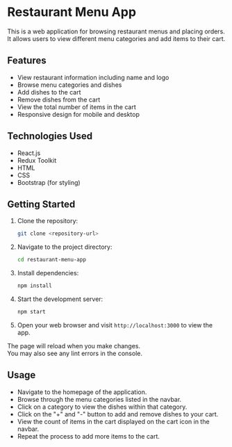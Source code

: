 # Restaurant Menu App

This is a web application for browsing restaurant menus and placing orders. It allows users to view different menu categories and add items to their cart.

## Features

- View restaurant information including name and logo
- Browse menu categories and dishes
- Add dishes to the cart
- Remove dishes from the cart
- View the total number of items in the cart
- Responsive design for mobile and desktop


## Technologies Used

- React.js
- Redux Toolkit
- HTML
- CSS
- Bootstrap (for styling)

## Getting Started

1. Clone the repository:

   ```bash
   git clone <repository-url>

2. Navigate to the project directory:
   ```bash
   cd restaurant-menu-app
3. Install dependencies:
   ```bash
   npm install

4. Start the development server:
   ```bash
   npm start

5. Open your web browser and visit `http://localhost:3000` to view the app.

The page will reload when you make changes.\
You may also see any lint errors in the console.

## Usage

- Navigate to the homepage of the application.
- Browse through the menu categories listed in the navbar.
- Click on a category to view the dishes within that category.
- Click on the "+" and "-" button to add and remove dishes to your cart.
- View the count of items in the cart displayed on the cart icon in the navbar.
- Repeat the process to add more items to the cart.